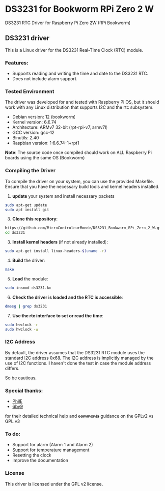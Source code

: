 # DS3231 for Bookworm RPi Zero 2 W

DS3231 RTC Driver for Raspberry Pi Zero 2W (RPi Bookworm)


## DS3231 driver

This is a Linux driver for the DS3231 Real-Time Clock (RTC) module.

### Features:

- Supports reading and writing the time and date to the DS3231 RTC.
- Does not include alarm support.

### Tested Environment

The driver was developed for and tested with Raspberry Pi OS, but it should work with any Linux distribution that supports I2C and the rtc subsystem.

- Debian version: 12 (bookworm)
- Kernel version: 6.6.74
- Architecture: ARMv7 32-bit (rpt-rpi-v7, armv7l)
- GCC version: gcc-12
- Binutils: 2.40
- Raspbian version: 1:6.6.74-1+rpt1

**Note**: The source code once compiled should work on ALL Raspberry Pi boards using the same OS (Bookworm)

### Compiling the Driver

To compile the driver on your system, you can use the provided Makefile. Ensure that you have the necessary build tools and kernel headers installed.

1. **update** your system and install necessary packets

```bash
sudo apt-get update
sudo apt install git
```

3. **Clone this repository**:

```bash
https://github.com/MicroControleurMonde/DS3231_Bookworm_RPi_Zero_2_W.git
cd ds3231
```
3. **Install kernel headers** (if not already installed):

```bash
sudo apt-get install linux-headers-$(uname -r)
```
4. **Build** the driver:

```bash
make
```

5. **Load** the module:

```bash
sudo insmod ds3231.ko
```

6. **Check the driver is loaded and the RTC is accessible**:

```bash
dmesg | grep ds3231
```

7. **Use the rtc interface to set or read the time**:

```bash
sudo hwclock -r
sudo hwclock -w
```

### I2C Address

By default, the driver assumes that the DS3231 RTC module uses the standard I2C address 0x68. The I2C address is implicitly managed by the use of I2C functions.
I haven't done the test in case the module address differs. 

So be cautious.

### Special thanks:
- [PhilE](https://forums.raspberrypi.com/memberlist.php?mode=viewprofile&u=121689&sid=248f63f90532989b76f9143e54a09476)
- [6by9](https://forums.raspberrypi.com/memberlist.php?mode=viewprofile&u=92334)
  
for their detailed technical help and ~~comments~~ guidance on the GPLv2 vs GPL v3

### To do:

- Support for alarm (Alarm 1 and Alarm 2)
- Support for temperature management
- Resetting the clock
- Improve the documentation

### License

This driver is licensed under the GPL v2 license.




